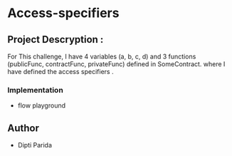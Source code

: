 # Access-specifiers

## Project Descryption :
For This challenge, I have 4 variables (a, b, c, d) and 3 functions (publicFunc, contractFunc, privateFunc) defined in SomeContract.
where I have defined the access specifiers .

### Implementation
 - flow playground

## Author 
- Dipti Parida

